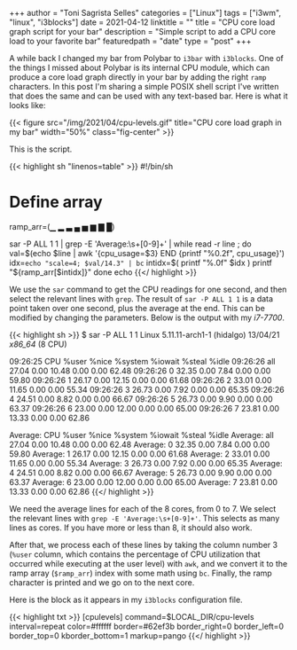 +++
author = "Toni Sagrista Selles"
categories = ["Linux"]
tags = ["i3wm", "linux", "i3blocks"]
date = 2021-04-12
linktitle = ""
title = "CPU core load graph script for your bar"
description = "Simple script to add a CPU core load to your favorite bar"
featuredpath = "date"
type = "post"
+++

A while back I changed my bar from Polybar to `i3bar` with `i3blocks`. One of the things I missed about Polybar is its internal CPU module, which can produce a core load graph directly in your bar by adding the right `ramp` characters. In this post I'm sharing a simple POSIX shell script I've written that does the same and can be used with any text-based bar. Here is what it looks like:

{{< figure src="/img/2021/04/cpu-levels.gif" title="CPU core load graph in my bar" width="50%" class="fig-center" >}}

<!--more-->

This is the script.

{{< highlight sh "linenos=table" >}}
#!/bin/sh

# Define array
ramp_arr=(▁ ▂ ▃ ▄ ▅ ▆ ▇ █)

sar -P ALL 1 1 | grep -E 'Average:\s+[0-9]+' | while read -r line ; do
    val=$(echo $line | awk '{cpu_usage=$3} END {printf "%0.2f", cpu_usage}')
    idx=`echo "scale=4; $val/14.3" | bc`
    intidx=$( printf "%.0f" $idx )
    printf "${ramp_arr[$intidx]}"
done
echo
{{</ highlight >}}

We use the `sar` command to get the CPU readings for one second, and then select the relevant lines with `grep`. The result of `sar -P ALL 1 1` is a data point taken over one second, plus the average at the end. This can be modified by changing the parameters. Below is the output with my *i7-7700*.

{{< highlight sh >}}
$  sar -P ALL 1 1
Linux 5.11.11-arch1-1 (hidalgo) 	13/04/21 	_x86_64_	(8 CPU)

09:26:25        CPU     %user     %nice   %system   %iowait    %steal     %idle
09:26:26        all     27.04      0.00     10.48      0.00      0.00     62.48
09:26:26          0     32.35      0.00      7.84      0.00      0.00     59.80
09:26:26          1     26.17      0.00     12.15      0.00      0.00     61.68
09:26:26          2     33.01      0.00     11.65      0.00      0.00     55.34
09:26:26          3     26.73      0.00      7.92      0.00      0.00     65.35
09:26:26          4     24.51      0.00      8.82      0.00      0.00     66.67
09:26:26          5     26.73      0.00      9.90      0.00      0.00     63.37
09:26:26          6     23.00      0.00     12.00      0.00      0.00     65.00
09:26:26          7     23.81      0.00     13.33      0.00      0.00     62.86

Average:        CPU     %user     %nice   %system   %iowait    %steal     %idle
Average:        all     27.04      0.00     10.48      0.00      0.00     62.48
Average:          0     32.35      0.00      7.84      0.00      0.00     59.80
Average:          1     26.17      0.00     12.15      0.00      0.00     61.68
Average:          2     33.01      0.00     11.65      0.00      0.00     55.34
Average:          3     26.73      0.00      7.92      0.00      0.00     65.35
Average:          4     24.51      0.00      8.82      0.00      0.00     66.67
Average:          5     26.73      0.00      9.90      0.00      0.00     63.37
Average:          6     23.00      0.00     12.00      0.00      0.00     65.00
Average:          7     23.81      0.00     13.33      0.00      0.00     62.86
{{</ highlight >}}

We need the average lines for each of the 8 cores, from 0 to 7. We select the relevant lines with `grep -E 'Average:\s+[0-9]+'`. This selects as many lines as cores. If you have more or less than 8, it should also work.

After that, we process each of these lines by taking the column number 3 (`%user` column, which contains the percentage of CPU utilization that occurred while executing at the user level) with `awk`, and we convert it to the ramp array (`$ramp_arr`) index with some math using `bc`. Finally, the ramp character is printed and we go on to the next core.

Here is the block as it appears in my `i3blocks` configuration file.

{{< highlight txt >}}
[cpulevels]
command=$LOCAL_DIR/cpu-levels
interval=repeat
color=#ffffff
border=#62ef3b
border_right=0
border_left=0
border_top=0
kborder_bottom=1
markup=pango
{{</ highlight >}}

